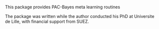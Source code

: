 This package provides PAC-Bayes meta learning routines

The package was written while the author conducted his PhD at Universite de Lille, with financial support from SUEZ.
